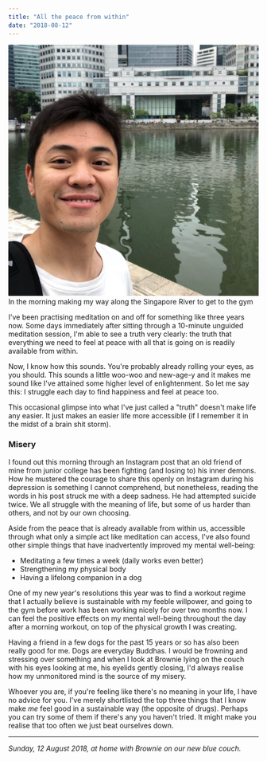 ```yaml
---
title: "All the peace from within"
date: "2018-08-12"
---
```


![boat quay nickang](images/boat-quay-nickang-1024x1024.jpg) In the morning making my way along the Singapore River to get to the gym

I've been practising meditation on and off for something like three years now. Some days immediately after sitting through a 10-minute unguided meditation session, I'm able to see a truth very clearly: the truth that everything we need to feel at peace with all that is going on is readily available from within.

Now, I know how this sounds. You're probably already rolling your eyes, as you should. This sounds a little woo-woo and new-age-y and it makes me sound like I've attained some higher level of enlightenment. So let me say this: I struggle each day to find happiness and feel at peace too.

This occasional glimpse into what I've just called a "truth" doesn't make life any easier. It just makes an easier life more accessible (if I remember it in the midst of a brain shit storm).

### Misery

I found out this morning through an Instagram post that an old friend of mine from junior college has been fighting (and losing to) his inner demons. How he mustered the courage to share this openly on Instagram during his depression is something I cannot comprehend, but nonetheless, reading the words in his post struck me with a deep sadness. He had attempted suicide twice. We all struggle with the meaning of life, but some of us harder than others, and not by our own choosing.

Aside from the peace that is already available from within us, accessible through what only a simple act like meditation can access, I've also found other simple things that have inadvertently improved my mental well-being:

- Meditating a few times a week (daily works even better)
- Strengthening my physical body
- Having a lifelong companion in a dog

One of my new year's resolutions this year was to find a workout regime that I actually believe is sustainable with my feeble willpower, and going to the gym before work has been working nicely for over two months now. I can feel the positive effects on my mental well-being throughout the day after a morning workout, on top of the physical growth I was creating.

Having a friend in a few dogs for the past 15 years or so has also been really good for me. Dogs are everyday Buddhas. I would be frowning and stressing over something and when I look at Brownie lying on the couch with his eyes looking at me, his eyelids gently closing, I'd always realise how my unmonitored mind is the source of my misery.

Whoever you are, if you're feeling like there's no meaning in your life, I have no advice for you. I've merely shortlisted the top three things that I know make _me_ feel good in a sustainable way (the opposite of drugs). Perhaps you can try some of them if there's any you haven't tried. It might make you realise that too often we just beat ourselves down.

* * *

_Sunday, 12 August 2018, at home with Brownie on our new blue couch._
